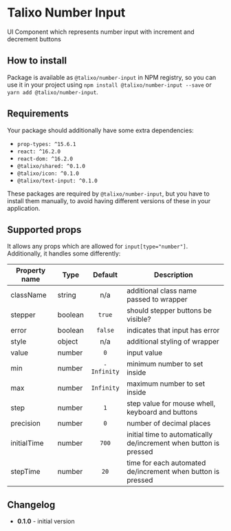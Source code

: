 # Talixo Number Input

UI Component which represents number input with increment and decrement buttons

## How to install

Package is available as `@talixo/number-input` in NPM registry, so you can use it in your project
using `npm install @talixo/number-input --save` or `yarn add @talixo/number-input`.

## Requirements

Your package should additionally have some extra dependencies:

- `prop-types: ^15.6.1`
- `react: ^16.2.0`
- `react-dom: ^16.2.0`
- `@talixo/shared: ^0.1.0`
- `@talixo/icon: ^0.1.0`
- `@talixo/text-input: ^0.1.0`

These packages are required by `@talixo/number-input`, but you have to install them manually,
to avoid having different versions of these in your application.

## Supported props

It allows any props which are allowed for `input[type="number"]`. Additionally, it handles some differently:

Property name | Type      | Default     | Description
--------------|-----------|:-----------:|--------------------------------
className     | string    | n/a         | additional class name passed to wrapper
stepper       | boolean   | `true`      | should stepper buttons be visible?
error         | boolean   | `false`     | indicates that input has error
style         | object    | n/a         | additional styling of wrapper
value         | number    | `0`         | input value
min           | number    | `-Infinity` | minimum number to set inside
max           | number    | `Infinity`  | maximum number to set inside
step          | number    | `1`         | step value for mouse whell, keyboard and buttons
precision     | number    | `0`         | number of decimal places
initialTime   | number    | `700`       | initial time to automatically de/increment when button is pressed
stepTime      | number    | `20`        | time for each automated de/increment when button is pressed

## Changelog

- **0.1.0** - initial version
